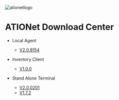 
![ationetlogo](https://github.com/Ationet/ationetdocs/raw/master/Content/Images/ATIOnetLogo_250x70.png) 
# ATIONet Download Center


- Local Agent
    - [V2.0.8154](https://www.dropbox.com/sh/4jwvwu6y8bm9mfo/AABae0qaHtyc0voGJurzuW79a?dl=0)
    
- Inventory Client
    - [V1.0.0](https://www.dropbox.com/sh/qu5e7vufdclpb0w/AADci_JJLn7MIM2Gcqb3Bxeoa?dl=0)
    
- Stand Alone Terminal
    - [V2.0.0201](https://uc8d4078b155ba89361ffe600401.dl.dropboxusercontent.com/cd/0/get/A2zb0vCJ5f3cdYHfqmLggwflz6IAjHP4w4NuHCCA1qViriO78Gl2sTF8U9ShYuKd0ox-Z0ZBAvUq9pX7NFrVOrl6xVImkgIkHezk6xyU1U0pGoy3YYPjZmcrKOMTUbLPJcg/file?_download_id=284006306894987408749254367131709162537099503205052280016337141435&_notify_domain=www.dropbox.com&dl=1)
    - [V1.7.2](https://www.dropbox.com/sh/6dceb85x376m5ug/AABGDrDGPIgwz-JTSJI9Mvw9a?dl=0)
